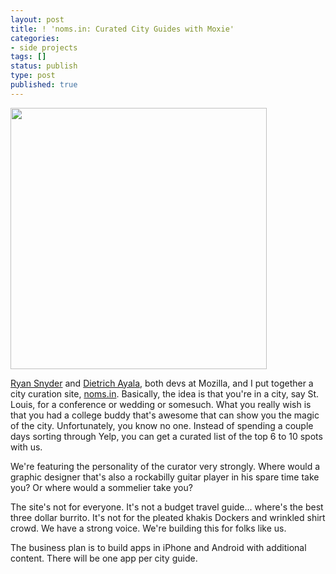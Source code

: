 ```yaml
---
layout: post
title: ! 'noms.in: Curated City Guides with Moxie'
categories:
- side projects
tags: []
status: publish
type: post
published: true
---
```

<a href="http://noms.in"><img src="http://skinnywhitegirl.com/blog/wp-content/uploads/2011/02/Screen-shot-2011-02-13-at-1.32.53-PM-410x418.png" alt="" title="noms.in, a hand-curated city guide with moxie" width="410" height="418" class="aligncenter size-medium wp-image-292" /></a>

<a href="http://twitter.com/ryansnyder">Ryan Snyder</a> and <a href="http://twitter.com/autonome">Dietrich Ayala</a>, both devs at Mozilla, and I put together a city curation site, <a href="http://noms.in">noms.in</a>. Basically, the idea is that you're in a city, say St. Louis, for a conference or wedding or somesuch. What you really wish is that you had a college buddy that's awesome that can show you the magic of the city. Unfortunately, you know no one. Instead of spending a couple days sorting through Yelp, you can get a curated list of the top 6 to 10 spots with us.

We're featuring the personality of the curator very strongly. Where would a graphic designer that's also a rockabilly guitar player in his spare time take you? Or where would a sommelier take you?

The site's not for everyone. It's not a budget travel guide... where's the best three dollar burrito. It's not for the pleated khakis Dockers and wrinkled shirt crowd. We have a strong voice. We're building this for folks like us.

The business plan is to build apps in iPhone and Android with additional content. There will be one app per city guide.
